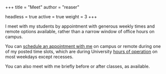 +++
title = "Meet"
author = "reaser"

headless = true
active = true
weight = 3
+++

I meet with my students by appointment with generous weekly times and remote options available, rather than a narrow window of office hours on campus.

You can [schedule an appointment with me](https://calendly.com/reaser) on campus or remote during one of my posted time slots, which are during University [hours of operation](https://www.wvu.edu/faq/what-are-the-hours-of-operation-on-campus) on most weekdays except recesses.

You can also meet with me briefly before or after classes, as available.
